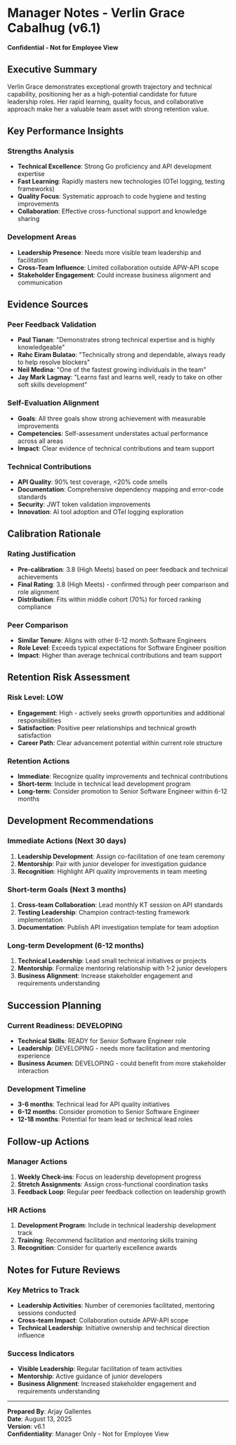 # Manager Notes - Verlin Grace Cabalhug (v6.1)
**Confidential - Not for Employee View**

## Executive Summary
Verlin Grace demonstrates exceptional growth trajectory and technical capability, positioning her as a high-potential candidate for future leadership roles. Her rapid learning, quality focus, and collaborative approach make her a valuable team asset with strong retention value.

## Key Performance Insights

### Strengths Analysis
- **Technical Excellence**: Strong Go proficiency and API development expertise
- **Fast Learning**: Rapidly masters new technologies (OTel logging, testing frameworks)
- **Quality Focus**: Systematic approach to code hygiene and testing improvements
- **Collaboration**: Effective cross-functional support and knowledge sharing

### Development Areas
- **Leadership Presence**: Needs more visible team leadership and facilitation
- **Cross-Team Influence**: Limited collaboration outside APW-API scope
- **Stakeholder Engagement**: Could increase business alignment and communication

## Evidence Sources

### Peer Feedback Validation
- **Paul Tianan**: "Demonstrates strong technical expertise and is highly knowledgeable"
- **Rahc Eiram Bulatao**: "Technically strong and dependable, always ready to help resolve blockers"
- **Neil Medina**: "One of the fastest growing individuals in the team"
- **Jay Mark Lagmay**: "Learns fast and learns well, ready to take on other soft skills development"

### Self-Evaluation Alignment
- **Goals**: All three goals show strong achievement with measurable improvements
- **Competencies**: Self-assessment understates actual performance across all areas
- **Impact**: Clear evidence of technical contributions and team support

### Technical Contributions
- **API Quality**: 90% test coverage, <20% code smells
- **Documentation**: Comprehensive dependency mapping and error-code standards
- **Security**: JWT token validation improvements
- **Innovation**: AI tool adoption and OTel logging exploration

## Calibration Rationale

### Rating Justification
- **Pre-calibration**: 3.8 (High Meets) based on peer feedback and technical achievements
- **Final Rating**: 3.8 (High Meets) - confirmed through peer comparison and role alignment
- **Distribution**: Fits within middle cohort (70%) for forced ranking compliance

### Peer Comparison
- **Similar Tenure**: Aligns with other 6-12 month Software Engineers
- **Role Level**: Exceeds typical expectations for Software Engineer position
- **Impact**: Higher than average technical contributions and team support

## Retention Risk Assessment

### Risk Level: LOW
- **Engagement**: High - actively seeks growth opportunities and additional responsibilities
- **Satisfaction**: Positive peer relationships and technical growth satisfaction
- **Career Path**: Clear advancement potential within current role structure

### Retention Actions
- **Immediate**: Recognize quality improvements and technical contributions
- **Short-term**: Include in technical lead development program
- **Long-term**: Consider promotion to Senior Software Engineer within 6-12 months

## Development Recommendations

### Immediate Actions (Next 30 days)
1. **Leadership Development**: Assign co-facilitation of one team ceremony
2. **Mentorship**: Pair with junior developer for investigation guidance
3. **Recognition**: Highlight API quality improvements in team meeting

### Short-term Goals (Next 3 months)
1. **Cross-team Collaboration**: Lead monthly KT session on API standards
2. **Testing Leadership**: Champion contract-testing framework implementation
3. **Documentation**: Publish API investigation template for team adoption

### Long-term Development (6-12 months)
1. **Technical Leadership**: Lead small technical initiatives or projects
2. **Mentorship**: Formalize mentoring relationship with 1-2 junior developers
3. **Business Alignment**: Increase stakeholder engagement and requirements understanding

## Succession Planning

### Current Readiness: DEVELOPING
- **Technical Skills**: READY for Senior Software Engineer role
- **Leadership**: DEVELOPING - needs more facilitation and mentoring experience
- **Business Acumen**: DEVELOPING - could benefit from more stakeholder interaction

### Development Timeline
- **3-6 months**: Technical lead for API quality initiatives
- **6-12 months**: Consider promotion to Senior Software Engineer
- **12-18 months**: Potential for team lead or technical lead roles

## Follow-up Actions

### Manager Actions
1. **Weekly Check-ins**: Focus on leadership development progress
2. **Stretch Assignments**: Assign cross-functional coordination tasks
3. **Feedback Loop**: Regular peer feedback collection on leadership growth

### HR Actions
1. **Development Program**: Include in technical leadership development track
2. **Training**: Recommend facilitation and mentoring skills training
3. **Recognition**: Consider for quarterly excellence awards

## Notes for Future Reviews

### Key Metrics to Track
- **Leadership Activities**: Number of ceremonies facilitated, mentoring sessions conducted
- **Cross-team Impact**: Collaboration outside APW-API scope
- **Technical Leadership**: Initiative ownership and technical direction influence

### Success Indicators
- **Visible Leadership**: Regular facilitation of team activities
- **Mentorship**: Active guidance of junior developers
- **Business Alignment**: Increased stakeholder engagement and requirements understanding

---

**Prepared By**: Arjay Gallentes  
**Date**: August 13, 2025  
**Version**: v6.1  
**Confidentiality**: Manager Only - Not for Employee View

